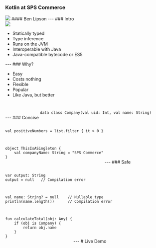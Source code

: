 ### Kotlin at SPS Commerce
<img src="https://avatars0.githubusercontent.com/u/1446536?s=400&v=4" style="border:none; box-shadow: 0 0 0px rgba(0, 0, 0, 0);background:rgba(255, 255, 255, 0);"/>
#### Ben Lipson
---
### Intro
<div class="fragment">
    <img src="https://algeria20.com/wp-content/uploads/2017/11/jet.png" style="border:none; box-shadow: 0 0 0px rgba(0, 0, 0, 0);background:rgba(255, 255, 255, 0);">
    <ul>
        <li class="fragment">Statically typed</li>
        <li class="fragment">Type inference</li>
        <li class="fragment">Runs on the JVM</li>
        <li class="fragment">Interoperable with Java</li>
        <li class="fragment">Java-compatible bytecode or ES5</li>
    </ul>
</div>
---
### Why?
<ul style="margin-left: 0%">
    <li class="fragment">Easy</li>
    <li class="fragment">Costs nothing</li>
    <li class="fragment">Flexible</li>
    <li class="fragment">Popular</li>
    <li class="fragment">Like Java, but better</li>
</ul>
---
### Concise
<pre class="fragment" style="display:inline-block; width: auto"><code data-trim data-noescape>
data class Company(val uid: Int, val name: String)
</code></pre>
<pre class="fragment" style="display:inline-block; width: auto"><code data-trim data-noescape>
val positiveNumbers = list.filter { it > 0 }
</code></pre>
<pre class="fragment" style="display:inline-block; width: auto"><code data-trim data-noescape>
object ThisIsASingleton {
    val companyName: String = "SPS Commerce"
}
</code></pre>
---
### Safe
<pre class="fragment" style="display:inline-block; width: auto"><code data-trim data-noescape>
var output: String
output = null   // Compilation error
</code></pre>
<pre class="fragment" style="display:inline-block; width: auto"><code data-trim data-noescape>
val name: String? = null    // Nullable type
println(name.length())      // Compilation error
</code></pre>
<pre class="fragment" style="display:inline-block; width: auto"><code data-trim data-noescape>
fun calculateTotal(obj: Any) {
    if (obj is Company) {
        return obj.name
    }
}
</code></pre>
---
# Live Demo

